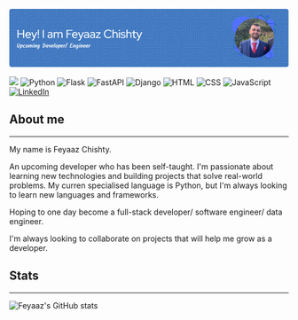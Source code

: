![Header][header]

![][profile-shield]
![Python][python-shield]
![Flask][flask-shield]
![FastAPI][fastapi-shield]
![Django][django-shield]
![HTML][html-shield]
![CSS][css-shield]
![JavaScript][javascript-shield]
[![LinkedIn][linkedin-shield]][linkedin-url]


<!-- MARKDOWN LINKS & IMAGES -->
<!-- https://www.markdownguide.org/basic-syntax/#reference-style-links -->
[header]: assets/feyaaz_header.png
[python-shield]: https://img.shields.io/badge/python-3670A0?style=for-the-badge&logo=python&logoColor=ffdd54
[flask-shield]: https://img.shields.io/badge/Flask-000000?style=for-the-badge&logo=flask&logoColor=white
[fastapi-shield]: https://img.shields.io/badge/FastAPI-005571?style=for-the-badge&logo=fastapi&logoColor=white
[django-shield]: https://img.shields.io/badge/Django-092E20?style=for-the-badge&logo=django&logoColor=white
[html-shield]: https://img.shields.io/badge/HTML5-E34F26?style=for-the-badge&logo=html5&logoColor=white
[css-shield]: https://img.shields.io/badge/CSS3-1572B6?style=for-the-badge&logo=css3&logoColor=white
[javascript-shield]: https://img.shields.io/badge/JavaScript-323330?style=for-the-badge&logo=javascript&logoColor=F7DF1E
[linkedin-shield]: https://img.shields.io/badge/-LinkedIn-black.svg?style=for-the-badge&logo=linkedin&colorB=555
[linkedin-url]: https://www.linkedin.com/in/feyaaz-chishty/
[profile-shield]: https://komarev.com/ghpvc/?username=Feyfeyyy&label=Profile%20Visits&color=blue&style=for-the-badge

## About me

---

My name is Feyaaz Chishty. 

An upcoming developer who has been self-taught. I'm passionate about learning new technologies and building projects that solve real-world problems.
My curren specialised language is Python, but I'm always looking to learn new languages and frameworks.

Hoping to one day become a full-stack developer/ software engineer/ data engineer.

I'm always looking to collaborate on projects that will help me grow as a developer.

## Stats

---

![Feyaaz's GitHub stats](https://github-readme-stats.vercel.app/api?username=Feyfeyyy&show_icons=true&theme=transparent)



<!---
Feyfeyyy/Feyfeyyy is a ✨ special ✨ repository because its `README.md` (this file) appears on your GitHub profile.
You can click the Preview link to take a look at your changes.
--->
